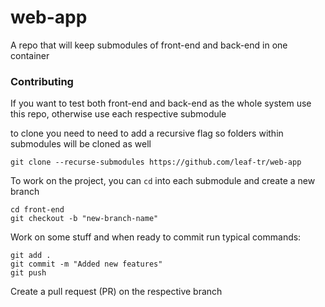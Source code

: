 # web-app
A repo that will keep submodules of front-end and back-end in one container

### Contributing
If you want to test both front-end and back-end as the whole system use this repo, otherwise use each respective submodule

to clone you need to need to add a recursive flag so folders within submodules will be cloned as well

`git clone --recurse-submodules https://github.com/leaf-tr/web-app`

To work on the project, you can `cd` into each submodule and create a new branch
```
cd front-end
git checkout -b "new-branch-name"
```
Work on some stuff and when ready to commit run typical commands:
```
git add .
git commit -m "Added new features"
git push
```
Create a pull request (PR) on the respective branch
